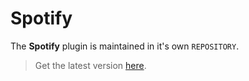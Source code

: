 # Spotify

The **Spotify** plugin is maintained in it's own `REPOSITORY`.

> Get the latest version [here](http://krambriw.net/Release).